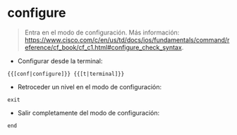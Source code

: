 # configure

> Entra en el modo de configuración.
> Más información: <https://www.cisco.com/c/en/us/td/docs/ios/fundamentals/command/reference/cf_book/cf_c1.html#configure_check_syntax>.

- Configurar desde la terminal:

`{{[conf|configure]}} {{[t|terminal]}}`

- Retroceder un nivel en el modo de configuración:

`exit`

- Salir completamente del modo de configuración:

`end`

